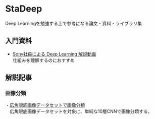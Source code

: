 # StaDeep
Deep Learningを勉強する上で参考になる論文・資料・ライブラリ集

## 入門資料
- [Sony社員による Deep Learning 解説動画](https://www.youtube.com/channel/UCRTV5p4JsXV3YTdYpTJECRA)  
仕組みを理解するのにおすすめ

## 解説記事
### 画像分類
・[広角眼底画像データセットで画像分類](https://github.com/burokoron/StaDeep/tree/master/simple_cnn_classifier)  
　広角眼底画像データセットを対象に、単純な10層CNNで画像分類する。
